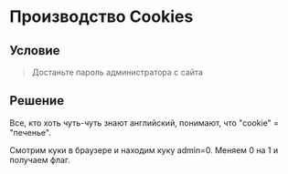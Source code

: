 # Производство Cookies

## Условие

> Достаньте пароль администратора с сайта

## Решение

Все, кто хоть чуть-чуть знают английский, понимают, что "cookie" = "печенье".

Смотрим куки в браузере и находим куку admin=0. Меняем 0 на 1 и получаем флаг.
